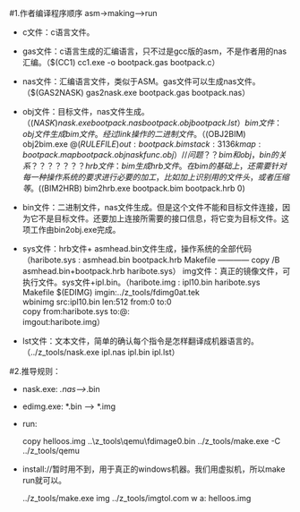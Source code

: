 #1.作者编译程序顺序
asm->making-->run

* c文件：c语言文件。
* gas文件：c语言生成的汇编语言，只不过是gcc版的asm，不是作者用的nas汇编。（$(CC1) cc1.exe -o bootpack.gas bootpack.c）
* nas文件：汇编语言文件，类似于ASM。gas文件可以生成nas文件。（$(GAS2NASK) gas2nask.exe bootpack.gas bootpack.nas）
* obj文件：目标文件，nas文件生成。（$(NASK) nask.exe bootpack.nas bootpack.obj bootpack.lst）
bim文件：obj文件生成bim文件。经过link操作的二进制文件。（$(OBJ2BIM) obj2bim.exe @$(RULEFILE) out:bootpack.bim stack:3136k map:bootpack.map bootpack.obj naskfunc.obj）
//问题？？bim和obj，bin的关系？？？？？？？
hrb文件：bim生成hrb文件。在bim的基础上，还需要针对每一种操作系统的要求进行必要的加工，比如加上识别用的文件头，或者压缩等。($(BIM2HRB) bim2hrb.exe bootpack.bim bootpack.hrb 0)

* bin文件：二进制文件，nas文件生成。但是这个文件不能和目标文件连接，因为它不是目标文件。还要加上连接所需要的接口信息，将它变为目标文件。这项工作由bin2obj.exe完成。
* sys文件：hrb文件+ asmhead.bin文件生成，操作系统的全部代码（haribote.sys : asmhead.bin bootpack.hrb Makefile  ———— copy /B asmhead.bin+bootpack.hrb haribote.sys）
img文件：真正的镜像文件，可执行文件。sys文件+ipl.bin。（haribote.img : ipl10.bin haribote.sys Makefile
    $(EDIMG)   imgin:../z_tools/fdimg0at.tek \
        wbinimg src:ipl10.bin len:512 from:0 to:0 \
        copy from:haribote.sys to:@: \
        imgout:haribote.img）

* lst文件：文本文件，简单的确认每个指令是怎样翻译成机器语言的。（../z_tools/nask.exe ipl.nas ipl.bin ipl.lst）



#2.推导规则：
* nask.exe: *.nas-->*.bin
* edimg.exe: *.bin --> *.img

* run:

    copy helloos.img ..\z_tools\qemu\fdimage0.bin
    ../z_tools/make.exe -C ../z_tools/qemu

* install://暂时用不到，用于真正的windows机器。我们用虚拟机，所以make run就可以。


    ../z_tools/make.exe img
    ../z_tools/imgtol.com w a: helloos.img